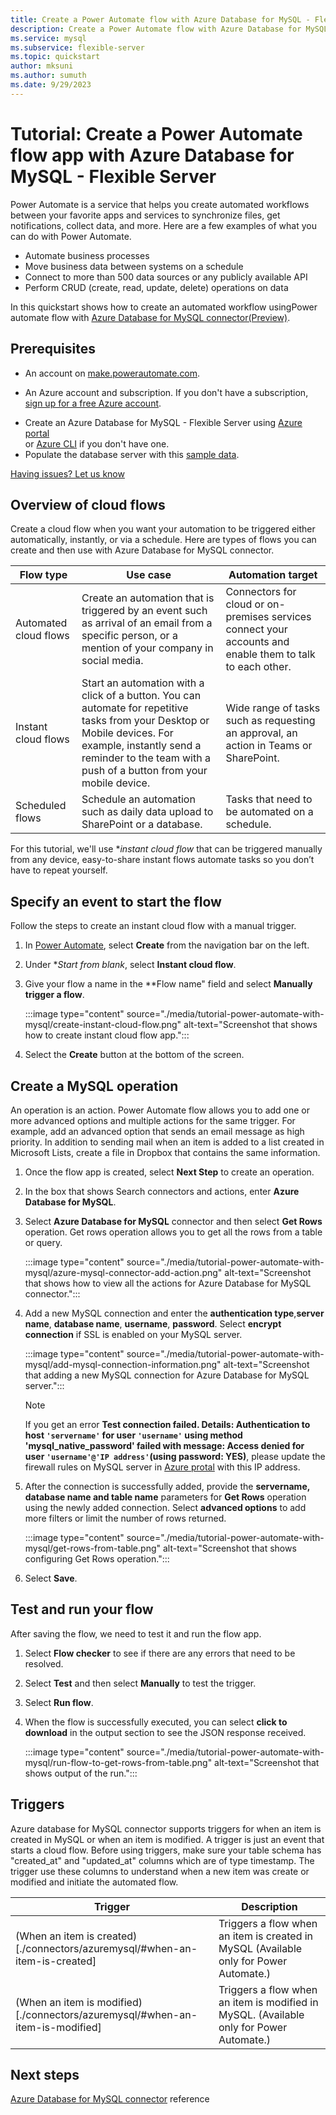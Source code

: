 ```yaml
---
title: Create a Power Automate flow with Azure Database for MySQL - Flexible Server
description: Create a Power Automate flow with Azure Database for MySQL - Flexible Server
ms.service: mysql
ms.subservice: flexible-server
ms.topic: quickstart
author: mksuni
ms.author: sumuth 
ms.date: 9/29/2023
---
```


# Tutorial: Create a Power Automate flow app with Azure Database for MySQL - Flexible Server

Power Automate is a service that helps you create automated workflows between your favorite apps and services to synchronize files, get notifications, collect data, and more. Here are a few examples of what you can do with Power Automate.

- Automate business processes 
- Move business data between systems on a schedule
- Connect to more than 500 data sources or any publicly available API
- Perform CRUD (create, read, update, delete) operations on data 

In this quickstart shows how to create an automated workflow usingPower automate flow with [Azure Database for MySQL connector(Preview)](/connectors/azuremysql/).

## Prerequisites

* An account on [make.powerautomate.com](https://make.powerautomate.com).

* An Azure account and subscription. If you don't have a subscription, [sign up for a free Azure account](https://azure.microsoft.com/free).

- Create an Azure Database for MySQL - Flexible Server using [Azure portal](./quickstart-create-server-portal.md) <br/> or [Azure CLI](./quickstart-create-server-cli.md) if you don't have one.
- Populate the database server with this [sample data](https://raw.githubusercontent.com/Azure-Samples/mysql-database-samples/main/mysqltutorial.org/mysql-classicmodesl.sql).

[Having issues? Let us know](https://github.com/MicrosoftDocs/azure-docs/issues)

## Overview of cloud flows

Create a cloud flow when you want your automation to be triggered either automatically, instantly, or via a schedule. Here are types of flows you can create and then use with Azure Database for MySQL connector.

| **Flow type**                                                                       | **Use case**                                                                                  | **Automation target**                                                                             |
|-------------------------------------------------------------------------------------------|-----------------------------------------------------------------------------------------------|----------------------------------------------------------------------------------------|
| Automated cloud flows              | Create an automation that is triggered by an event such as arrival of an email from a specific person, or a mention of your company in social media.| Connectors for cloud or on-premises services connect your accounts and enable them to talk to each other. |
| Instant cloud flows             | Start an automation with a click of a button. You can automate for repetitive tasks from your Desktop or Mobile devices. For example, instantly send a reminder to the team with a push of a button from your mobile device.                      |     Wide range of tasks such as requesting an approval, an action in Teams or SharePoint.                                                                                |
| Scheduled flows                   | Schedule an automation such as daily data upload to SharePoint or a database.             |Tasks that need to be automated on a schedule.

For this tutorial, we'll use **instant cloud flow* that can be triggered manually from any device, easy-to-share instant flows automate tasks so you don’t have to repeat yourself.

## Specify an event to start the flow
Follow the steps to create an instant cloud flow with a manual trigger.

1. In [Power Automate](https://make.powerautomate.com), select **Create** from the navigation bar on the left.
2. Under **Start from blank*, select **Instant cloud flow**.
3. Give your flow a name in the **Flow name" field and select **Manually trigger a flow**. 

   :::image type="content" source="./media/tutorial-power-automate-with-mysql/create-instant-cloud-flow.png" alt-text="Screenshot that shows how to create instant cloud flow app.":::
   
4. Select the **Create** button at the bottom of the screen.

## Create a MySQL operation 
An operation is an action. Power Automate flow allows you to add one or more advanced options and multiple actions for the same trigger. For example, add an advanced option that sends an email message as high priority. In addition to sending mail when an item is added to a list created in Microsoft Lists, create a file in Dropbox that contains the same information.

1. Once the flow app is created, select **Next Step** to create an operation. 
2. In the box that shows Search connectors and actions, enter **Azure Database for MySQL**.
3. Select **Azure Database for MySQL** connector and then select **Get Rows** operation. Get rows operation allows you to get all the rows from a table or query. 

   :::image type="content" source="./media/tutorial-power-automate-with-mysql/azure-mysql-connector-add-action.png" alt-text="Screenshot that shows how to view all the actions for Azure Database for MySQL connector.":::

5. Add a new MySQL connection and enter the **authentication type**,**server name**, **database name**, **username**, **password**. Select **encrypt connection** if SSL is enabled on your MySQL server.

   :::image type="content" source="./media/tutorial-power-automate-with-mysql/add-mysql-connection-information.png" alt-text="Screenshot that adding a new MySQL connection for Azure Database for MySQL server.":::

   > [!NOTE] 
   > If you get an error **Test connection failed. Details: Authentication to host `'servername'` for user `'username'` using method 'mysql_native_password' failed with message: Access denied for user `'username'@'IP address'`(using password: YES)**, please update the firewall rules on MySQL server in [Azure protal](https://portal.azure.com) with this IP address. 
 
5. After the connection is successfully added, provide the **servername, database name and table name** parameters for **Get Rows** operation using the newly added connection.  Select **advanced options** to add more filters or limit the number of rows returned.
  
   :::image type="content" source="./media/tutorial-power-automate-with-mysql/get-rows-from-table.png" alt-text="Screenshot that shows configuring Get Rows operation.":::

6. Select **Save**.

## Test and run your flow
After saving the flow, we need to test it and run the flow app. 

1. Select **Flow checker** to see if there are any errors that need to be resolved. 
2. Select **Test**  and then select **Manually** to test the trigger.
3. Select **Run flow**.
4. When the flow is successfully executed, you can select **click to download** in the output section to see the JSON response received.

   :::image type="content" source="./media/tutorial-power-automate-with-mysql/run-flow-to-get-rows-from-table.png" alt-text="Screenshot that shows output of the run.":::

##  Triggers

Azure database for MySQL connector supports triggers for when an item is created in MySQL or when an item is modified. A trigger is just an event that starts a cloud flow. Before using triggers, make sure your table schema has "created_at" and "updated_at" columns which are of type timestamp. The trigger use these columns to understand when a new item was create or modified and initiate the automated flow. 

|Trigger|Description|
|----|----|
|(When an item is created)[./connectors/azuremysql/#when-an-item-is-created]|Triggers a flow when an item is created in MySQL (Available only for Power Automate.)|
|(When an item is modified)[./connectors/azuremysql/#when-an-item-is-modified]|Triggers a flow when an item is modified in MySQL. (Available only for Power Automate.)|

## Next steps
[Azure Database for MySQL connector](/connectors/azuremysql/) reference 
